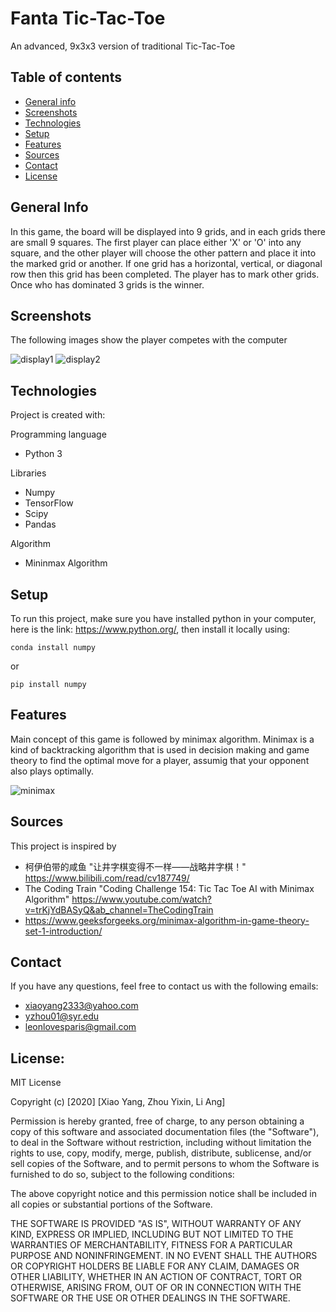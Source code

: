 # Fanta Tic-Tac-Toe 
An advanced, 9x3x3 version of traditional Tic-Tac-Toe 

## Table of contents
* [General info](#genneral_info)
* [Screenshots](#screenshots)
* [Technologies](#technologies)
* [Setup](#setup)
* [Features](#features)
* [Sources](#sources)
* [Contact](#contact)
* [License](#license)

## General Info
In this game, the board will be displayed into 9 grids, and in each grids there are small 9 squares. The first player can place either 'X' or 'O' into any square, and the other player will choose the other pattern and place it into the marked grid or another. If one grid has a horizontal, vertical, or diagonal row then this grid has been completed. The player has to mark other grids. Once who has dominated 3 grids is the winner.

## Screenshots
The following images show the player competes with the computer

![display1](/Users/leon/Desktop/ReadMe/display1.png)
![display2](/Users/leon/Desktop/ReadMe/display2.png)

## Technologies
Project is created with:

Programming language

* Python 3

Libraries

* Numpy
* TensorFlow
* Scipy
* Pandas

Algorithm

* Mininmax Algorithm

## Setup
To run this project, make sure you have installed python in your computer, here is the link: <https://www.python.org/>, then install it locally using:

```
conda install numpy
```
or

```
pip install numpy
```

## Features
Main concept of this game is followed by minimax algorithm. Minimax is a kind of backtracking algorithm that is used in decision making and game theory to find the optimal move for a player, assumig that your opponent also plays optimally.

![minimax](/Users/leon/Desktop/ReadMe/minimax.png)

## Sources
This project is inspired by 

* 柯伊伯带的咸鱼 "让井字棋变得不一样——战略井字棋！" <https://www.bilibili.com/read/cv187749/> 
*  The Coding Train "Coding Challenge 154: Tic Tac Toe AI with Minimax Algorithm" <https://www.youtube.com/watch?v=trKjYdBASyQ&ab_channel=TheCodingTrain>
*  <https://www.geeksforgeeks.org/minimax-algorithm-in-game-theory-set-1-introduction/>

## Contact
If you have any questions, feel free to contact us with the following emails:

* <xiaoyang2333@yahoo.com>
* <yzhou01@syr.edu>
* <leonlovesparis@gmail.com>

## License:
MIT License

Copyright (c) [2020] [Xiao Yang, Zhou Yixin, Li Ang]

Permission is hereby granted, free of charge, to any person obtaining a copy
of this software and associated documentation files (the "Software"), to deal
in the Software without restriction, including without limitation the rights
to use, copy, modify, merge, publish, distribute, sublicense, and/or sell
copies of the Software, and to permit persons to whom the Software is
furnished to do so, subject to the following conditions:

The above copyright notice and this permission notice shall be included in all
copies or substantial portions of the Software.

THE SOFTWARE IS PROVIDED "AS IS", WITHOUT WARRANTY OF ANY KIND, EXPRESS OR
IMPLIED, INCLUDING BUT NOT LIMITED TO THE WARRANTIES OF MERCHANTABILITY,
FITNESS FOR A PARTICULAR PURPOSE AND NONINFRINGEMENT. IN NO EVENT SHALL THE
AUTHORS OR COPYRIGHT HOLDERS BE LIABLE FOR ANY CLAIM, DAMAGES OR OTHER
LIABILITY, WHETHER IN AN ACTION OF CONTRACT, TORT OR OTHERWISE, ARISING FROM,
OUT OF OR IN CONNECTION WITH THE SOFTWARE OR THE USE OR OTHER DEALINGS IN THE
SOFTWARE.
 

